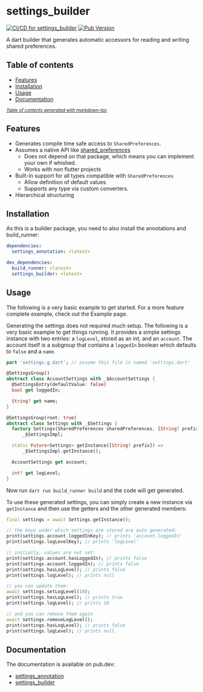 # settings_builder
[![CI/CD for settings_builder](https://github.com/Skycoder42/settings_builder/actions/workflows/settings_builder_ci.yaml/badge.svg)](https://github.com/Skycoder42/settings_builder/actions/workflows/settings_builder_ci.yaml)
[![Pub Version](https://img.shields.io/pub/v/settings_builder)](https://pub.dev/packages/settings_builder)

A dart builder that generates automatic accessors for reading and writing shared preferences.

## Table of contents
- [Features](#features)
- [Installation](#installation)
- [Usage](#usage)
- [Documentation](#documentation)

<small><i><a href='https://ecotrust-canada.github.io/markdown-toc/'>Table of contents generated with markdown-toc</a></i></small>

## Features
- Generates compile time safe access to `SharedPreferences`.
- Assumes a native API like [shared_preferences](https://pub.dev/packages/shared_preferences)
  - Does not depend on that package, which means you can implement your own if whished.
  - Works with non flutter projects
- Built-In support for all types compatible with `SharedPreferences`
  - Allow definition of default values
  - Supports any type via custom converters.
- Hierarchical structuring

## Installation
As this is a builder package, you need to also install the annotations and build_runner:

```pubspec.yaml
dependencies:
  settings_annotation: <latest>

dev_dependencies:
  build_runner: <latest>
  settings_builder: <latest>
```

## Usage
The following is a very basic example to get started. For a more feature complete example, check out the Example page.

Generating the settings does not required much setup. The following is a very basic example to get things running. It
provides a simple settings instance with two entries: a `logLevel`, stored as an int, and an `account`. The account
itself is a subgroup that contains a `loggedIn` boolean which defaults to `false` and a `name`.

```.dart
part 'settings.g.dart'; // assume this file is named 'settings.dart'

@SettingsGroup()
abstract class AccountSettings with _$AccountSettings {
  @SettingsEntry(defaultValue: false)
  bool get loggedIn;

  String? get name;
}

@SettingsGroup(root: true)
abstract class Settings with _$Settings {
  factory Settings(SharedPreferences sharedPreferences, [String? prefix]) =
      _$SettingsImpl;

  static Future<Settings> getInstance([String? prefix]) =>
      _$SettingsImpl.getInstance();

  AccountSettings get account;

  int? get logLevel;
}
```

Now run `dart run build_runner build` and the code will get generated.

To use these generated settings, you can simply create a new instance via `getInstance` and then use the getters and
the other generated members:

```.dart
final settings = await Settings.getInstance();

// the keys under which settings are stored are auto generated:
print(settings.account.loggedInKey); // prints 'account.loggedIn'
print(settings.logLevelKey); // prints 'logLevel'

// initially, values are not set:
print(settings.account.hasLoggedIn); // prints false
print(settings.account.loggedIn); // prints false
print(settings.hasLogLevel); // prints false
print(settings.logLevel); // prints null

// you can update them:
await settings.setLogLevel(10);
print(settings.hasLogLevel); // prints true
print(settings.logLevel); // prints 10

// and you can remove them again
await settings.removeLogLevel();
print(settings.hasLogLevel); // prints false
print(settings.logLevel); // prints null
```

## Documentation
The documentation is available on pub.dev:
- [settings_annotation](https://pub.dev/documentation/settings_annotation/latest/)
- [settings_builder](https://pub.dev/documentation/settings_builder/latest/)
